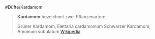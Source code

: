 #Düfte/Kardamom
> **Kardamom** bezeichnet zwei Pflanzenarten:
>
> Grüner Kardamom, Elettaria cardamomum
> Schwarzer Kardamom, Amomum subulatum
> [Wikipedia](https://de.wikipedia.org/wiki/Kardamom)